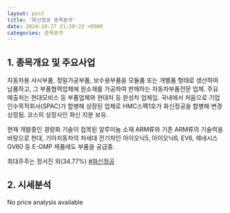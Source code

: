 ```yaml
---
layout: post
title: '화신정공 종목분석'
date: 2024-10-27 21:20:23 +0900
categories: 종목분석
---
```


## 1. 종목개요 및 주요사업

자동차용 샤시부품, 정밀가공부품, 보수용부품을 모듈품 또는 개별품 형태로 생산하여 납품하고, 그 부품협력업체에 원소재를 가공하여 판매하는 자동차부품전문 업체. 주요 매출처는 현대모비스 등 부품업체와 현대차 등 완성차 업체임. 국내에서 처음으로 기업인수목적회사(SPAC)가 합병해 상장된 업체로 HMC스팩1호가 화신정공을 합병해 변경 상장됨. 코스피 상장사인 화신 지분 보유. 

현재 개발중인 경량화 기술이 접목된 알루미늄 소재 ARM류와 기존 ARM류의 기술력을 바탕으로 현대, 기아자동차의 차세대 전기차인 아이오닉5, 아이오닉6, EV6, 제네시스GV60 등 E-GMP 제품에도 부품을 공급중.

최대주주는 정서진 외(34.77%)
[#화신정공](#)

## 2. 시세분석

No price analysis available
